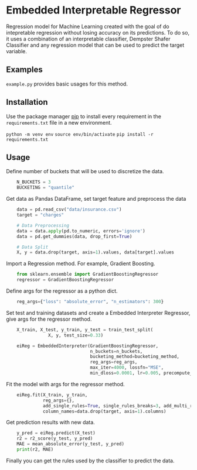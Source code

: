 # Embedded Interpretable Regressor

Regression model for Machine Learning created with the goal of do intepretable regression without losing accuracy on its predictions. To do so, it uses a combination of an interpretable classifier, Dempster Shafer Classifier and any regression model that can be used to predict the target variable.

## Examples

`example.py` provides basic usages for this method.

## Installation

Use the package manager [pip](https://pip.pypa.io/en/stable/) to install every requirement in the `requirements.txt` file in a new environment.

`python -m venv env`
`source env/bin/activate`
`pip install -r requirements.txt`

## Usage

Define number of buckets that will be used to discretize the data.

```python
    N_BUCKETS = 3
    BUCKETING = "quantile"
```

Get data as Pandas DataFrame, set target feature and preprocess the data

```Python
    data = pd.read_csv("data/insurance.csv")
    target = "charges"

    # Data Preprocessing
    data = data.apply(pd.to_numeric, errors='ignore')
    data = pd.get_dummies(data, drop_first=True)

    # Data Split
    X, y = data.drop(target, axis=1).values, data[target].values
```

Import a Regression method. For example, Gradient Boosting.

```Python
    from sklearn.ensemble import GradientBoostingRegressor
    regressor = GradientBoostingRegressor
```

Define args for the regressor as a python dict.

```Python
    reg_args={"loss": "absolute_error", "n_estimators": 300}
```

Set test and training datasets and create a Embedded Interpreter Regressor, give args for the regressor method.

```Python
    X_train, X_test, y_train, y_test = train_test_split(
                X, y, test_size=0.33)

    eiReg = EmbeddedInterpreter(GradientBoostingRegressor,
                                n_buckets=n_buckets,
                                bucketing_method=bucketing_method,
                                reg_args=reg_args,
                                max_iter=4000, lossfn="MSE",
                                min_dloss=0.0001, lr=0.005, precompute_rules=True)
```

Fit the model with args for the regressor method.

```Python
    eiReg.fit(X_train, y_train,
              reg_args={},
              add_single_rules=True, single_rules_breaks=3, add_multi_rules=True,
              column_names=data.drop(target, axis=1).columns)
```

Get prediction results with new data.

```Python
    y_pred = eiReg.predict(X_test)
    r2 = r2_score(y_test, y_pred)
    MAE = mean_absolute_error(y_test, y_pred)
    print(r2, MAE)
```

Finally you can get the rules used by the classifier to predict the data.

